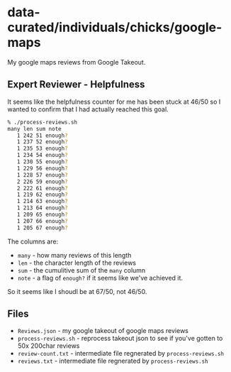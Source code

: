 # data-curated/individuals/chicks/google-maps

My google maps reviews from Google Takeout.

## Expert Reviewer - Helpfulness

It seems like the helpfulness counter for me has been stuck at
46/50 so I wanted to confirm that I had actually reached this goal.

```bash
% ./process-reviews.sh
many len sum note
   1 242 51 enough?
   1 237 52 enough?
   1 235 53 enough?
   1 234 54 enough?
   1 230 55 enough?
   1 229 56 enough?
   1 228 57 enough?
   2 226 59 enough?
   2 222 61 enough?
   1 219 62 enough?
   1 214 63 enough?
   1 213 64 enough?
   1 209 65 enough?
   1 207 66 enough?
   1 205 67 enough?
```

The columns are:

- `many` - how many reviews of this length
- `len` - the character length of the reviews
- `sum` - the cumulitive sum of the `many` column
- `note` - a flag of `enough?` if it seems like we've achieved it.

So it seems like I shoudl be at 67/50, not 46/50.

## Files

- `Reviews.json` - my google takeout of google maps reviews
- `process-reviews.sh` - reprocess takeout json to see if you've gotten to 50x
  200char reviews
- `review-count.txt` - intermediate file regnerated by `process-reviews.sh`
- `reviews.txt` - intermediate file regnerated by `process-reviews.sh`
